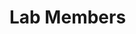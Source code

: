 # Lab Members

<!-- material/tags { scope: true, include: [Faculty] } -->

<!-- material/tags { scope: true, include: [Postdoctoral Fellow] } -->

<!-- material/tags { scope: true, include: [Student] } -->

<!-- material/tags { scope: true, include: [Alumni/PhD Graduate] } -->
